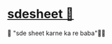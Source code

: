 # [sdesheet 📑](https://takeuforward.org/interviews/strivers-sde-sheet-top-coding-interview-problems/)
📣 "sde sheet karne ka re baba"🤌🏻
